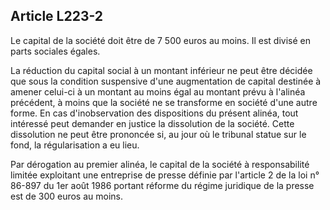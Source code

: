 Article L223-2
----
Le capital de la société doit être de 7 500 euros au moins. Il est divisé en
parts sociales égales.

La réduction du capital social à un montant inférieur ne peut être décidée que
sous la condition suspensive d'une augmentation de capital destinée à amener
celui-ci à un montant au moins égal au montant prévu à l'alinéa précédent, à
moins que la société ne se transforme en société d'une autre forme. En cas
d'inobservation des dispositions du présent alinéa, tout intéressé peut demander
en justice la dissolution de la société. Cette dissolution ne peut être
prononcée si, au jour où le tribunal statue sur le fond, la régularisation a eu
lieu.

Par dérogation au premier alinéa, le capital de la société à responsabilité
limitée exploitant une entreprise de presse définie par l'article 2 de la loi n°
86-897 du 1er août 1986 portant réforme du régime juridique de la presse est de
300 euros au moins.
